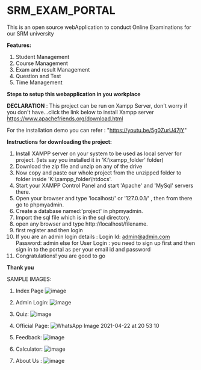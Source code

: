 # SRM_EXAM_PORTAL
This is an open source webApplication to conduct Online Examinations for our SRM university

**Features:**
1. Student Management
2. Course Management
3. Exam and result Management
4. Question and Test
5. Time Management

**Steps to setup this webapplication in you workplace**

**DECLARATION** :
 This project can be run on Xampp Server, don't worry if you don't have...click the link below to install Xampp server
 https://www.apachefriends.org/download.html

For the installation demo you can refer : "https://youtu.be/5g0ZurU47jY"

**Instructions for downloading the project:**

1. Install XAMPP server on your system to be used as local server for project. (lets say you installed it in 'K:\xampp_folder' folder)
2. Download the zip file and unzip on any of the drive
3. Now copy and paste our whole project from the unzipped folder to folder inside 'K:\xampp_folder\htdocs'.
4. Start your XAMPP Control Panel and start 'Apache' and 'MySql' servers there.
5. Open your browser and type 'localhost/' or '127.0.0.1/' , then from there go to phpmyadmin.
6. Create a database named:'project' in phpmyadmin.
7. Import the sql file which is in the sql directory.
8. open any browser and type http://localhost/filename.
9. first register and then login
10. If you are an admin login details : Login Id: admin@admin.com Password: admin
 else for User Login : you need to sign up first and then sign in to the portal as per your email id and password
11. Congratulations! you are good to go

**Thank you** 


SAMPLE IMAGES: 
1. Index Page
![image](https://user-images.githubusercontent.com/70905787/115527508-bc2ce480-a2ae-11eb-93b0-fc990eb38d0f.png)

2. Admin Login:
![image](https://user-images.githubusercontent.com/70905787/115527677-e7afcf00-a2ae-11eb-991c-5e1a426f2e88.png)

3. Quiz:
![image](https://user-images.githubusercontent.com/70905787/115527864-175ed700-a2af-11eb-84ff-e6799d265a0e.png)

4. Official Page:
![WhatsApp Image 2021-04-22 at 20 53 10](https://user-images.githubusercontent.com/80853109/115741341-478c9f80-a3ad-11eb-80dd-9fea0d045960.jpeg)


5. Feedback:
![image](https://user-images.githubusercontent.com/70905787/115528194-7290c980-a2af-11eb-8f1f-136039d484cb.png)

6. Calculator: 
![image](https://user-images.githubusercontent.com/70905787/115728710-5883e380-a3a2-11eb-8cc5-ecdeed23d1a4.png)

7. About Us :
![image](https://user-images.githubusercontent.com/70905787/115728878-8537fb00-a3a2-11eb-857d-be01f781fa48.png)




